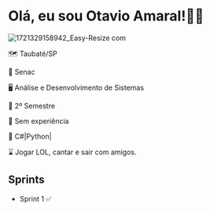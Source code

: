 # Olá, eu sou Otavio Amaral!👋🏼
![1721329158942_Easy-Resize com](https://github.com/user-attachments/assets/245fc7e2-bb54-46d7-a137-7b4f1098a496)

🗺️ Taubaté/SP

📕 Senac

🖥️ Análise e Desenvolvimento de Sistemas

🎒 2º Semestre

🏢 Sem experiência

🤔 C#|Python|

⌛ Jogar LOL, cantar e sair com amigos.

## Sprints
* Sprint 1 ✅
